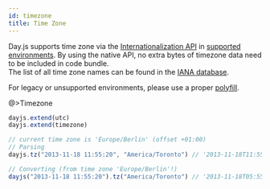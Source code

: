 ```yaml
---
id: timezone
title: Time Zone
---
```


Day.js supports time zone via the [Internationalization API](https://developer.mozilla.org/en-US/docs/Web/JavaScript/Reference/Global_Objects/Intl) in [supported environments](https://developer.mozilla.org/en-US/docs/Web/JavaScript/Reference/Global_Objects/Intl/DateTimeFormat#Browser_compatibility). By using the native API, no extra bytes of timezone data need to be included in code bundle.  
The list of all time zone names can be found in the [IANA database](https://www.iana.org/time-zones).

For legacy or unsupported environments, please use a proper [polyfill](https://github.com/formatjs/date-time-format-timezone). 

@>Timezone

```javascript
dayjs.extend(utc)
dayjs.extend(timezone)

// current time zone is 'Europe/Berlin' (offset +01:00)
// Parsing
dayjs.tz("2013-11-18 11:55:20", "America/Toronto") // '2013-11-18T11:55:20-05:00'

// Converting (from time zone 'Europe/Berlin'!)
dayjs("2013-11-18 11:55:20").tz("America/Toronto") // '2013-11-18T05:55:20-05:00'
```
